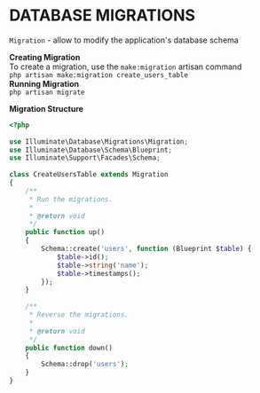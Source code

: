 # DATABASE MIGRATIONS
`Migration` - allow to modify the application's database schema

**Creating Migration**
<br>
To create a migration, use the `make:migration` artisan command
<br>
`php artisan make:migration create_users_table`
<br>
**Running Migration**
<br>
`php artisan migrate`

**Migration Structure**
```php
<?php
 
use Illuminate\Database\Migrations\Migration;
use Illuminate\Database\Schema\Blueprint;
use Illuminate\Support\Facades\Schema;
 
class CreateUsersTable extends Migration
{
    /**
     * Run the migrations.
     *
     * @return void
     */
    public function up()
    {
        Schema::create('users', function (Blueprint $table) {
            $table->id();
            $table->string('name');
            $table->timestamps();
        });
    }
 
    /**
     * Reverse the migrations.
     *
     * @return void
     */
    public function down()
    {
        Schema::drop('users');
    }
}
```

